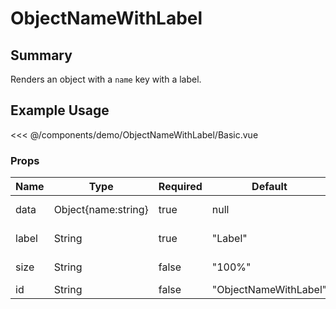 <script setup>
import Basic from './demo/ObjectNameWithLabel/Basic.vue'
</script>

# ObjectNameWithLabel

## Summary

Renders an object with a `name` key with a label.

## Example Usage

<DemoContainer>
  <Basic/>
</DemoContainer>

<<< @/components/demo/ObjectNameWithLabel/Basic.vue

### Props

| Name | Type | Required | Default | Description |
| ---- | ---- | ---- |------- | ----------- |
| data | Object{name:string} | true | null   | Object with name key |
| label | String | true | "Label" | Label of data |
| size | String | false | "100%" | CSS width of element |
| id   | String | false | "ObjectNameWithLabel" | HTML id |
